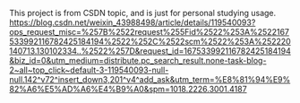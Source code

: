 This project is from CSDN topic, and is just for personal studying usage.
https://blog.csdn.net/weixin_43988498/article/details/119540093?ops_request_misc=%257B%2522request%255Fid%2522%253A%2522167533992116782425184194%2522%252C%2522scm%2522%253A%252220140713.130102334..%2522%257D&request_id=167533992116782425184194&biz_id=0&utm_medium=distribute.pc_search_result.none-task-blog-2~all~top_click~default-3-119540093-null-null.142^v72^insert_down3,201^v4^add_ask&utm_term=%E8%81%94%E9%82%A6%E5%AD%A6%E4%B9%A0&spm=1018.2226.3001.4187
